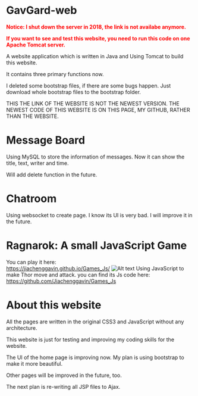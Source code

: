 # GavGard-web

<span style="color:red"> **Notice: I shut down the server in 2018, the link is not availabe anymore.** </span>

<span style="color:red"> **If you want to see and test this website, you need to run this code on one Apache Tomcat server.** </span>


A website application which is written in Java and Using Tomcat to build this website.

It contains three primary functions now.

I deleted some bootstrap files, if there are some bugs happen. Just download whole bootstrap files to the bootstrap folder. 

THIS THE LINK OF THE WEBSITE IS NOT THE NEWEST VERSION.
THE NEWEST CODE OF THIS WEBSITE IS ON THIS PAGE, MY GITHUB, RATHER THAN THE WEBSITE.

# Message Board

Using MySQL to store the information of messages. Now it can show the title, text, writer and time.

Will add delete function in the future.

# Chatroom

Using websocket to create page.
I know its UI is very bad. I will improve it in the future.

# Ragnarok: A small JavaScript Game
You can play it here:
<br />
https://jiachenggavin.github.io/Games_Js/
![Alt text](https://github.com/Jiachenggavin/Games_Js/blob/master/screenshot/die.png)
Using JavaScript to make Thor move and attack. you can find its Js code here: https://github.com/Jiachenggavin/Games_Js

# About this website
All the pages are written in the original CSS3 and JavaScript without any architecture.

This website is just for testing and improving my coding skills for the website.

The UI of the home page is improving now. My plan is using bootstrap to make it more beautiful.

Other pages will be improved in the future, too.

The next plan is re-writing all JSP files to Ajax.

